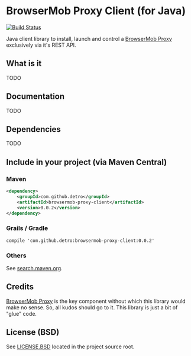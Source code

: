 # BrowserMob Proxy Client (for Java)

[![Build Status](https://travis-ci.org/detro/browsermob-proxy-client.svg?branch=master)](https://travis-ci.org/detro/browsermob-proxy-client)

Java client library to install, launch and control a [BrowserMob Proxy](https://github.com/lightbody/browsermob-proxy)
exclusively via it's REST API.

## What is it
TODO

## Documentation
TODO

## Dependencies
TODO

## Include in your project (via Maven Central)

### Maven
```xml
<dependency>
    <groupId>com.github.detro</groupId>
    <artifactId>browsermob-proxy-client</artifactId>
    <version>0.0.2</version>
</dependency>
```

### Grails / Gradle
```grails
compile 'com.github.detro:browsermob-proxy-client:0.0.2'
```

### Others
See [search.maven.org](http://search.maven.org/#search%7Cga%7C1%7Ca%3A%browsermob-proxy-client%22).

## Credits

[BrowserMob Proxy](https://github.com/lightbody/browsermob-proxy) is the key component without which this library
would make no sense. So, all kudos should go to it. This library is just a bit of "glue" code.

## License (BSD)

See [LICENSE.BSD](./LICENSE.BSD) located in the project source root.



